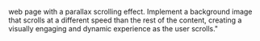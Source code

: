 web page with a parallax scrolling effect. Implement a background image that scrolls at a different speed than the rest of the content, creating a visually engaging and dynamic experience as the user scrolls." 
